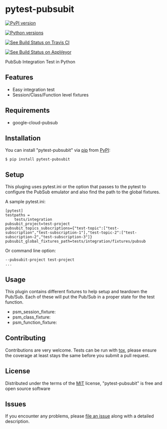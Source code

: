 # pytest-pubsubit

[![PyPI version][]][1]

[![Python versions][]][1]

[![See Build Status on Travis CI][]][2]

[![See Build Status on AppVeyor][]][3]

PubSub Integration Test in Python

## Features

-   Easy integration test
-   Session/Class/Function level fixtures

## Requirements

-   google-cloud-pubsub

## Installation

You can install "pytest-pubsubit" via [pip][] from [PyPI][]:

    $ pip install pytest-pubsubit

## Setup

This pluging uses pytest.ini or the option that passes to the pytest
to configure the PubSub emulator and also find the path to 
the global fixtures.

A sample pytest.ini:
```
[pytest]
testpaths =
    tests/integration
pubsubit_project=test-project
pubsubit_topics_subscriptions={"test-topic":["test-subscription","test-subscription-1"],"test-topic-2":["test-subscription-2","test-subscription-3"]}
pubsubit_global_fixtures_path=tests/integration/fixtures/pubsub
```
Or command line option:
```
--pubsubit-project test-project
...
```


## Usage

This plugin contains different fixtures to help setup and 
teardown the Pub/Sub. Each of these will put 
the Pub/Sub in a proper state for the test function.

- psm_session_fixture:
- psm_class_fixture:
- psm_function_fixture:


## Contributing

Contributions are very welcome. Tests can be run with [tox][], please
ensure the coverage at least stays the same before you submit a pull
request.

## License

Distributed under the terms of the [MIT][] license, "pytest-pubsubit" is
free and open source software

## Issues

If you encounter any problems, please [file an issue][] along with a
detailed description.

  [PyPI version]: https://img.shields.io/pypi/v/pytest-pubsubit.svg
  [1]: https://pypi.org/project/pytest-pubsubit
  [Python versions]: https://img.shields.io/pypi/pyversions/pytest-pubsubit.svg
  [See Build Status on Travis CI]: https://travis-ci.org/mahyar-m/pytest-pubsubit.svg?branch=master
  [2]: https://travis-ci.org/mahyar-m/pytest-pubsubit
  [See Build Status on AppVeyor]: https://ci.appveyor.com/api/projects/status/github/mahyar-m/pytest-pubsubit?branch=master
  [3]: https://ci.appveyor.com/project/mahyar-m/pytest-pubsubit/branch/master
  [pytest]: https://github.com/pytest-dev/pytest
  [Cookiecutter]: https://github.com/audreyr/cookiecutter
  [@hackebrot]: https://github.com/hackebrot
  [cookiecutter-pytest-plugin]: https://github.com/pytest-dev/cookiecutter-pytest-plugin
  [pip]: https://pypi.org/project/pip/
  [PyPI]: https://pypi.org/project
  [tox]: https://tox.readthedocs.io/en/latest/
  [MIT]: http://opensource.org/licenses/MIT
  [file an issue]: https://github.com/mahyar-m/pytest-pubsubit/issues